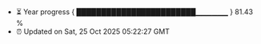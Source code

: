 - ⏳ Year progress { ████████████████████████▁▁▁▁▁▁ } 81.43 %
- ⏰ Updated on Sat, 25 Oct 2025 05:22:27 GMT

